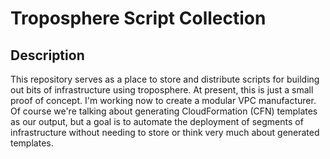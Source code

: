 # Troposphere Script Collection

## Description

This repository serves as a place to store and distribute scripts for building
out bits of infrastructure using troposphere. At present, this is just a small
proof of concept. I'm working now to create a modular VPC manufacturer. Of
course we're talking about generating CloudFormation (CFN) templates as our
output, but a goal is to automate the deployment of segments of infrastructure
without needing to store or think very much about generated templates.
